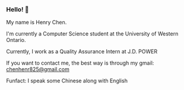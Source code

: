 ### Hello! 👋

My name is Henry Chen. 

I'm currently a Computer Science student at the University of Western Ontario.

Currently, I work as a Quality Assurance Intern at J.D. POWER

If you want to contact me, the best way is through my gmail: chenhenr825@gmail.com

Funfact: I speak some Chinese along with English


<!--
**hxc34/hxc34** is a ✨ _special_ ✨ repository because its `README.md` (this file) appears on your GitHub profile.

